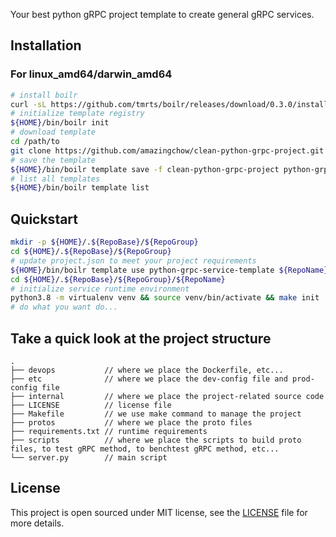Your best python gRPC project template to create general gRPC services.

## Installation

### For linux_amd64/darwin_amd64

```bash
# install boilr
curl -sL https://github.com/tmrts/boilr/releases/download/0.3.0/install | bash -s
# initialize template registry
${HOME}/bin/boilr init
# download template
cd /path/to
git clone https://github.com/amazingchow/clean-python-grpc-project.git
# save the template
${HOME}/bin/boilr template save -f clean-python-grpc-project python-grpc-service-template
# list all templates
${HOME}/bin/boilr template list
```

## Quickstart

```bash
mkdir -p ${HOME}/.${RepoBase}/${RepoGroup}
cd ${HOME}/.${RepoBase}/${RepoGroup}
# update project.json to meet your project requirements
${HOME}/bin/boilr template use python-grpc-service-template ${RepoName}
cd ${HOME}/.${RepoBase}/${RepoGroup}/${RepoName}
# initialize service runtime environment
python3.8 -m virtualenv venv && source venv/bin/activate && make init
# do what you want do...
```

## Take a quick look at the project structure

```text
.
├── devops           // where we place the Dockerfile, etc...
├── etc              // where we place the dev-config file and prod-config file
├── internal         // where we place the project-related source code
├── LICENSE          // license file
├── Makefile         // we use make command to manage the project
├── protos           // where we place the proto files
├── requirements.txt // runtime requirements
├── scripts          // where we place the scripts to build proto files, to test gRPC method, to benchtest gRPC method, etc...
└── server.py        // main script
```

## License

This project is open sourced under MIT license, see the [LICENSE](LICENSE) file for more details.
